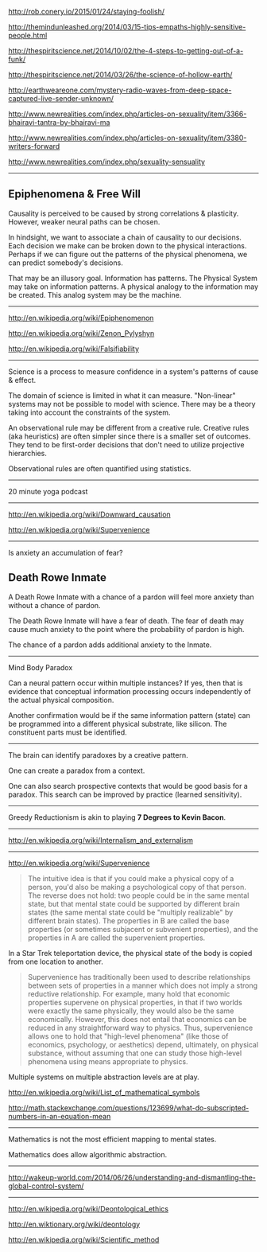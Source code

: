 <a href="http://rob.conery.io/2015/01/24/staying-foolish/" target="_blank">http://rob.conery.io/2015/01/24/staying-foolish/</a>

<a href="http://themindunleashed.org/2014/03/15-tips-empaths-highly-sensitive-people.html" target="_blank">http://themindunleashed.org/2014/03/15-tips-empaths-highly-sensitive-people.html</a>

<a href="http://thespiritscience.net/2014/10/02/the-4-steps-to-getting-out-of-a-funk/" target="_blank">http://thespiritscience.net/2014/10/02/the-4-steps-to-getting-out-of-a-funk/</a>

<a href="http://thespiritscience.net/2014/03/26/the-science-of-hollow-earth/" target="_blank">http://thespiritscience.net/2014/03/26/the-science-of-hollow-earth/</a>

<a href="http://earthweareone.com/mystery-radio-waves-from-deep-space-captured-live-sender-unknown/" target="_blank">http://earthweareone.com/mystery-radio-waves-from-deep-space-captured-live-sender-unknown/</a>

<a href="http://www.newrealities.com/index.php/articles-on-sexuality/item/3366-bhairavi-tantra-by-bhairavi-ma" target="_blank">http://www.newrealities.com/index.php/articles-on-sexuality/item/3366-bhairavi-tantra-by-bhairavi-ma</a>

<a href="http://www.newrealities.com/index.php/articles-on-sexuality/item/3380-writers-forward" target="_blank">http://www.newrealities.com/index.php/articles-on-sexuality/item/3380-writers-forward</a>

<a href="http://www.newrealities.com/index.php/sexuality-sensuality" target="_blank">http://www.newrealities.com/index.php/sexuality-sensuality</a>

---

## Epiphenomena & Free Will

Causality is perceived to be caused by strong correlations & plasticity. However, weaker neural paths can be chosen.

In hindsight, we want to associate a chain of causality to our decisions. Each decision we make can be broken down to the physical interactions. Perhaps if we can figure out the patterns of the physical phenomena, we can predict somebody's decisions.

That may be an illusory goal. Information has patterns. The Physical System may take on information patterns. A physical analogy to the information may be created. This analog system may be the machine.

---

<a href="http://en.wikipedia.org/wiki/Epiphenomenon" target="_blank">http://en.wikipedia.org/wiki/Epiphenomenon</a>

<a href="http://en.wikipedia.org/wiki/Zenon_Pylyshyn" target="_blank">http://en.wikipedia.org/wiki/Zenon_Pylyshyn</a>

<a href="http://en.wikipedia.org/wiki/Falsifiability" target="_blank">http://en.wikipedia.org/wiki/Falsifiability</a>

---

Science is a process to measure confidence in a system's patterns of cause & effect.

The domain of science is limited in what it can measure. "Non-linear" systems may not be possible to model with science. There may be a theory taking into account the constraints of the system.

An observational rule may be different from a creative rule. Creative rules (aka heuristics) are often simpler since there is a smaller set of outcomes. They tend to be first-order decisions that don't need to utilize projective hierarchies.

Observational rules are often quantified using statistics.

---

20 minute yoga podcast

---

<a href="http://en.wikipedia.org/wiki/Downward_causation" target="_blank">http://en.wikipedia.org/wiki/Downward_causation</a>

<a href="http://en.wikipedia.org/wiki/Supervenience" target="_blank">http://en.wikipedia.org/wiki/Supervenience</a>

---

Is anxiety an accumulation of fear?

## Death Rowe Inmate

A Death Rowe Inmate with a chance of a pardon will feel more anxiety than without a chance of pardon.

The Death Rowe Inmate will have a fear of death. The fear of death may cause much anxiety to the point where the probability of pardon is high.

The chance of a pardon adds additional anxiety to the Inmate.

---

Mind Body Paradox

Can a neural pattern occur within multiple instances? If yes, then that is evidence that conceptual information processing occurs independently of the actual physical composition.

Another confirmation would be if the same information pattern (state) can be programmed into a different physical substrate, like silicon. The constituent parts must be identified.

---

The brain can identify paradoxes by a creative pattern.

One can create a paradox from a context.

One can also search prospective contexts that would be good basis for a paradox. This search can be improved by practice (learned sensitivity).

---

Greedy Reductionism is akin to playing **7 Degrees to Kevin Bacon**.

---

<a href="http://en.wikipedia.org/wiki/Internalism_and_externalism" target="_blank">http://en.wikipedia.org/wiki/Internalism_and_externalism</a>

---

<a href="http://en.wikipedia.org/wiki/Supervenience" target="_blank">http://en.wikipedia.org/wiki/Supervenience</a>

> The intuitive idea is that if you could make a physical copy of a person, you'd also be making a psychological copy of that person. The reverse does not hold: two people could be in the same mental state, but that mental state could be supported by different brain states (the same mental state could be "multiply realizable" by different brain states). The properties in B are called the base properties (or sometimes subjacent or subvenient properties), and the properties in A are called the supervenient properties.

In a Star Trek teleportation device, the physical state of the body is copied from one location to another.

> Supervenience has traditionally been used to describe relationships between sets of properties in a manner which does not imply a strong reductive relationship. For example, many hold that economic properties supervene on physical properties, in that if two worlds were exactly the same physically, they would also be the same economically. However, this does not entail that economics can be reduced in any straightforward way to physics. Thus, supervenience allows one to hold that "high-level phenomena" (like those of economics, psychology, or aesthetics) depend, ultimately, on physical substance, without assuming that one can study those high-level phenomena using means appropriate to physics.

Multiple systems on multiple abstraction levels are at play.

<a href="http://en.wikipedia.org/wiki/List_of_mathematical_symbols" target="_blank">http://en.wikipedia.org/wiki/List_of_mathematical_symbols</a>

<a href="http://math.stackexchange.com/questions/123699/what-do-subscripted-numbers-in-an-equation-mean" target="_blank">http://math.stackexchange.com/questions/123699/what-do-subscripted-numbers-in-an-equation-mean</a>

---

Mathematics is not the most efficient mapping to mental states.

Mathematics does allow algorithmic abstraction.

---

<a href="http://wakeup-world.com/2014/06/26/understanding-and-dismantling-the-global-control-system/" target="_blank">http://wakeup-world.com/2014/06/26/understanding-and-dismantling-the-global-control-system/</a>

---

<a href="http://en.wikipedia.org/wiki/Deontological_ethics" target="_blank">http://en.wikipedia.org/wiki/Deontological_ethics</a>

<a href="http://en.wiktionary.org/wiki/deontology" target="_blank">http://en.wiktionary.org/wiki/deontology</a>

<a href="http://en.wikipedia.org/wiki/Scientific_method" target="_blank">http://en.wikipedia.org/wiki/Scientific_method</a>
